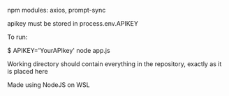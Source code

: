 npm modules: axios, prompt-sync

apikey must be stored in process.env.APIKEY

To run:  

$ APIKEY='YourAPIkey' node app.js

Working directory should contain everything in the repository, exactly as it is placed here

Made using NodeJS on WSL
